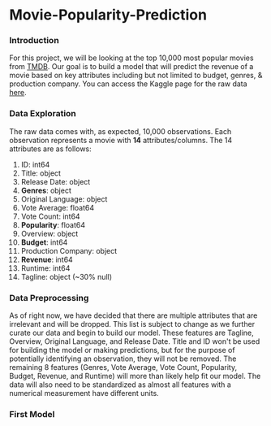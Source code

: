 # Movie-Popularity-Prediction

### Introduction
For this project, we will be looking at the top 10,000 most popular movies from [TMDB](https://www.themoviedb.org/?language=en-AU). Our goal is to build a model that will predict the revenue of a movie based on key attributes including but not limited to budget, genres, & production company. You can access the Kaggle page for the raw data [here](https://www.kaggle.com/datasets/joebeachcapital/top-10000-most-popular-movies-from-imdb?resource=download). 

### Data Exploration
The raw data comes with, as expected, 10,000 observations. Each observation represents a movie with **14** attributes/columns. The 14 attributes are as follows:
1. ID: int64
2. Title: object
3. Release Date: object
4. **Genres**: object
5. Original Language: object
6. Vote Average: float64
7. Vote Count: int64
8. **Popularity**: float64
9. Overview: object
10. **Budget**: int64
11. Production Company: object
12. **Revenue**: int64
13. Runtime: int64
14. Tagline: object (~30% null)

### Data Preprocessing
As of right now, we have decided that there are multiple attributes that are irrelevant and will be dropped. This list is subject to change as we further curate our data and begin to build our model. These features are Tagline, Overview, Original Language, and Release Date. Title and ID won't be used for building the model or making predictions, but for the purpose of potentially identifying an observation, they will not be removed. The remaining 8 features (Genres, Vote Average, Vote Count, Popularity, Budget, Revenue, and Runtime) will more than likely help fit our model. The data will also need to be standardized as almost all features with a numerical measurement have different units. 

### First Model
